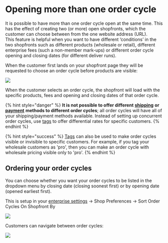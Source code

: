 # Opening more than one order cycle

It is possible to have more than one order cycle open at the same time. This has the effect of creating two \(or more\) open shopfronts, which the customer can choose between from the one website address \(URL\).   
This feature is helpful when you want to have different ‘conditions’ in the two shopfronts such as different products \(wholesale or retail\), different enterprise fees \(such a non-member mark-ups\) or different order cycle opening and closing dates \(for different deliver runs\).

When the customer first lands on your shopfront page they will be requested to choose an order cycle before products are visible:

![](../../../.gitbook/assets/multipleoc2.jpg)

When the customer selects an order cycle, the shopfront will load with the specific products, fees and opening and closing dates of that order cycle.

{% hint style="danger" %}
**It is not possible to offer different** [**shipping**](../shipping-methods.md) **or** [**payment**](../payment-methods.md) **methods to different order cycles**; all order cycles will have all of your shipping/payment methods available.  Instead of setting up concurrent order cycles, use [tags](../customer-management-and-conditional-displays-prices/tags-and-tag-rules.md) to offer differential rates for specific  customers. 
{% endhint %}

{% hint style="success" %}
[Tags](../customer-management-and-conditional-displays-prices/tags-and-tag-rules.md) can also be used to make order cycles visible or invisible to specific customers. For example, if you tag your wholesale customers as 'pro', then you can make an order cycle with wholesale pricing visible only to 'pro'. 
{% endhint %}

## **Ordering your order cycles**

You can choose whether you want your order cycles to be listed in the dropdown menu by closing date \(closing soonest first\) or by opening date \(opened earliest first\). 

This is setup in your [enterprise settings](../../enterprise-profile/enterprise-settings.md) -&gt; Shop Preferences -&gt; Sort Order Cycles On Shopfront By

![](../../../.gitbook/assets/ordercyclesort.jpg)

Customers can navigate between order cycles:

![](../../../.gitbook/assets/multipleoc3.jpg)

